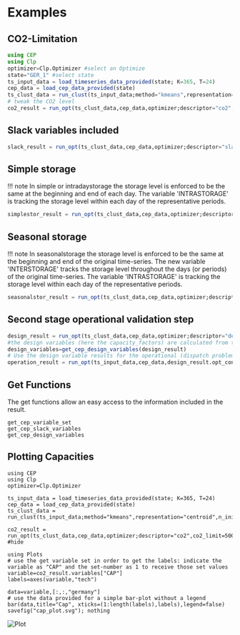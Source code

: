 # Examples
## CO2-Limitation
```julia
using CEP
using Clp
optimizer=Clp.Optimizer #select an Optimize
state="GER_1" #select state
ts_input_data = load_timeseries_data_provided(state; K=365, T=24)
cep_data = load_cep_data_provided(state)
ts_clust_data = run_clust(ts_input_data;method="kmeans",representation="centroid",n_init=5,n_clust=5).best_results
# tweak the CO2 level
co2_result = run_opt(ts_clust_data,cep_data,optimizer;descriptor="co2",co2_limit=500)
```
## Slack variables included
```julia
slack_result = run_opt(ts_clust_data,cep_data,optimizer;descriptor="slack",lost_el_load_cost=1e6, lost_CO2_emission_cost=700)
```
## Simple storage
!!! note
    In simple or intradaystorage the storage level is enforced to be the same at the beginning and end of each day. The variable 'INTRASTORAGE' is tracking the storage level within each day of the representative periods.
```julia
simplestor_result = run_opt(ts_clust_data,cep_data,optimizer;descriptor="simple storage",storage="simple")
```
## Seasonal storage
!!! note
    In seasonalstorage the storage level is enforced to be the same at the beginning and end of the original time-series. The new variable 'INTERSTORAGE' tracks the storage level throughout the days (or periods) of the original time-series. The variable 'INTRASTORAGE' is tracking the storage level within each day of the representative periods.
```julia
seasonalstor_result = run_opt(ts_clust_data,cep_data,optimizer;descriptor="seasonal storage",storage="seasonal")
```
## Second stage operational validation step
```julia
design_result = run_opt(ts_clust_data,cep_data,optimizer;descriptor="design&operation", co2_limit=50)
#the design variables (here the capacity_factors) are calculated from the first optimization
design_variables=get_cep_design_variables(design_result)
# Use the design variable results for the operational (dispatch problem) run
operation_result = run_opt(ts_input_data,cep_data,design_result.opt_config,design_variables,optimizer;lost_el_load_cost=1e6,lost_CO2_emission_cost=700)
```
## Get Functions
The get functions allow an easy access to the information included in the result.
```@docs
get_cep_variable_set
get_cep_slack_variables
get_cep_design_variables
```
## Plotting Capacities

```@setup cap_plot
using CEP
using Clp
optimizer=Clp.Optimizer

ts_input_data = load_timeseries_data_provided(state; K=365, T=24)
cep_data = load_cep_data_provided(state)
ts_clust_data = run_clust(ts_input_data;method="kmeans",representation="centroid",n_init=5,n_clust=5).best_results
```
```@example cap_plot
co2_result = run_opt(ts_clust_data,cep_data,optimizer;descriptor="co2",co2_limit=500) #hide

using Plots
# use the get variable set in order to get the labels: indicate the variable as "CAP" and the set-number as 1 to receive those set values
variable=co2_result.variables["CAP"]
labels=axes(variable,"tech")

data=variable,[:,:,"germany"]
# use the data provided for a simple bar-plot without a legend
bar(data,title="Cap", xticks=(1:length(labels),labels),legend=false)
savefig("cap_plot.svg"); nothing
```
![Plot](cap_plot.svg)

